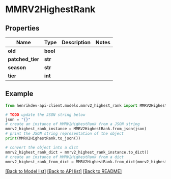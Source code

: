 # MMRV2HighestRank


## Properties

Name | Type | Description | Notes
------------ | ------------- | ------------- | -------------
**old** | **bool** |  | 
**patched_tier** | **str** |  | 
**season** | **str** |  | 
**tier** | **int** |  | 

## Example

```python
from henrikdev-api-client.models.mmrv2_highest_rank import MMRV2HighestRank

# TODO update the JSON string below
json = "{}"
# create an instance of MMRV2HighestRank from a JSON string
mmrv2_highest_rank_instance = MMRV2HighestRank.from_json(json)
# print the JSON string representation of the object
print(MMRV2HighestRank.to_json())

# convert the object into a dict
mmrv2_highest_rank_dict = mmrv2_highest_rank_instance.to_dict()
# create an instance of MMRV2HighestRank from a dict
mmrv2_highest_rank_from_dict = MMRV2HighestRank.from_dict(mmrv2_highest_rank_dict)
```
[[Back to Model list]](../README.md#documentation-for-models) [[Back to API list]](../README.md#documentation-for-api-endpoints) [[Back to README]](../README.md)


